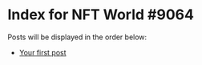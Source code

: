 # Index for NFT World #9064
Posts will be displayed in the order below:

- [Your first post](./001-first.md)


